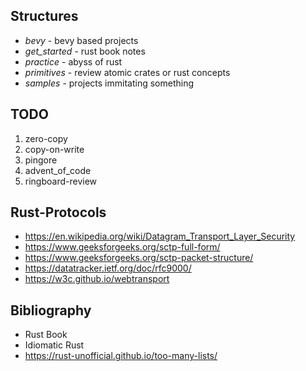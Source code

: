 ## Structures

- _bevy_ - bevy based projects
- _get_started_ - rust book notes
- _practice_ - abyss of rust
- _primitives_ - review atomic crates or rust concepts
- _samples_ - projects immitating something

## TODO

1. zero-copy
2. copy-on-write
3. pingore
4. advent_of_code
5. ringboard-review

## Rust-Protocols

- https://en.wikipedia.org/wiki/Datagram_Transport_Layer_Security
- https://www.geeksforgeeks.org/sctp-full-form/
- https://www.geeksforgeeks.org/sctp-packet-structure/
- https://datatracker.ietf.org/doc/rfc9000/
- https://w3c.github.io/webtransport

## Bibliography

- Rust Book
- Idiomatic Rust
- https://rust-unofficial.github.io/too-many-lists/
